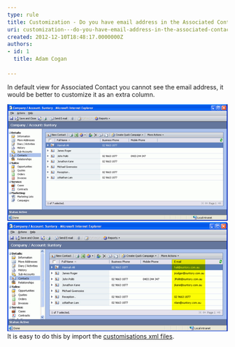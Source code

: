 ```yaml
---
type: rule
title: Customization - Do you have email address in the Associated Contact View?
uri: customization---do-you-have-email-address-in-the-associated-contact-view
created: 2012-12-10T18:48:17.0000000Z
authors:
- id: 1
  title: Adam Cogan

---
```


In default view for Associated Contact you cannot see the email address, it would           be better to customize it as an extra column.
 
![Associated Contact View without the email address](ContactView_NoEmail.jpg)
![Associated Contact View with the email address](ContactView_Email.jpg)
It is easy to do this by import the [customisations xml files](http://www.ssw.com.au/ssw/Standards/BetterSoftwareSuggestions/CRM.aspx#Customizations).
